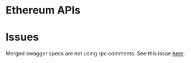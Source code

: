 # Ethereum APIs



# Issues

Merged swagger specs are not using rpc comments. See this issue 
[here](https://github.com/grpc-ecosystem/grpc-gateway/issues/923).